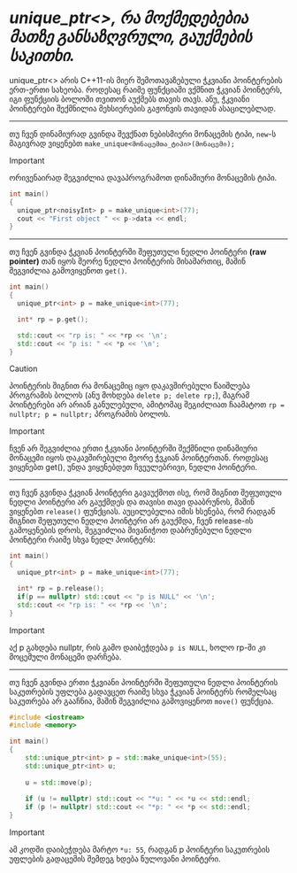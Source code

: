 # **_unique_ptr<>, რა მოქმედებებია მათზე განსაზღვრული, გაუქმების საკითხი._**

unique_ptr<> არის C++11-ის მიერ შემოთავაზებული ჭკვიანი პოინტერების ერთ-ერთი სახეობა.
როდესაც რაიმე ფუნქციაში ვქმნით ჭკვიან პოინტერს, იგი ფუნქციის ბოლოში თვითონ აუქმებს თავის თავს. ანუ, ჭკვიანი პოინტერები შექმნილია მეხსიერების გაჟონვის თავიდან ასაცილებლად.
___
თუ ჩვენ დინამიურად გვინდა შევქნათ ნებისმიერი მონაცემის ტიპი, ```new```-ს მაგივრად ვიყენებთ ```make_unique<მონაცემთა_ტიპი>(მონაცემი);```
> [!IMPORTANT]
> ორივენაირად შეგვიძლია დავაპროგრამოთ დინამიური მონაცემის ტიპი.
```cpp
int main()
{
  unique_ptr<noisyInt> p = make_unique<int>(77);
  cout << "First object " << p->data << endl;
}
```
___
თუ ჩვენ გვინდა ჭკვიან პოინტერში შეფუთული ნედლი პოინტერი **(raw pointer)** თან იყოს მეორე ნედლი პოინტერის მისამართიც, მაშინ შეგვიძლია გამოვიყენოთ ```get()```.
```cpp
int main()
{
  unique_ptr<int> p = make_unique<int>(77);

  int* rp = p.get();

  std::cout << "rp is: " << *rp << '\n';
  std::cout << "p is: " << *p << '\n';
}
```
> [!CAUTION]
> პოინტერის შიგნით რა მონაცემიც იყო დაკავშირებული წაიშლება პროგრამის ბოლოს (ანუ მოხდება ```delete p; delete rp;```), მაგრამ პოინტერები არ არიან განულებული, ამიტომაც შეგიძლიათ ჩაამატოთ ```rp = nullptr; p = nullptr;``` პროგრამის ბოლოს.

> [!IMPORTANT]
> ჩვენ არ შეგვიძლია ერთი ჭკვიანი პოინტერში შექმნილი დინამიური მონაცემი იყოს დაკავშირებული მეორე ჭვკიან პოინტერთან. როდესაც ვიყენებთ get(), უნდა ვიყენებდეთ ჩვეულებრივი, ნედლი პოინტერი.
___
თუ ჩვენ გვინდა ჭკვიან პოინტერი გავაუქმოთ ისე, რომ შიგნით შეფუთული ნედლი პოინტერი არ გაუქმდეს და თავისი თავი დააბრუნოს, მაშინ ვიყენებთ ```release()``` ფუნქციას. აუცილებელია იმის ხსენება, რომ რადგან შიგნით შეფუთული ნედლი პოინტერი არ გაუქმდა, ჩვენ release-ის გამოყენების დროს, შეგვიძლია მივანიჭოთ დაბრუნებული ნედლი პოინტერი რაიმე სხვა ნედლ პოინტერს:
```cpp
int main()
{
  unique_ptr<int> p = make_unique<int>(77);

  int* rp = p.release();
  if(p == nullptr) std::cout << "p is NULL" << '\n';
  std::cout << "rp is: " << *rp << '\n';
}
```
> [!IMPORTANT]
> აქ p გახდება nullptr, რის გამო დაიბეჭდება ```p is NULL```, ხოლო rp-ში კი მოცემული მონაცემი დარჩება.
___
თუ ჩვენ გვინდა ერთი ჭკვიანი პოინტერში შეფუთული ნედლი პოინტერის საკუთრების უფლება გადავცეთ რაიმე სხვა ჭკვიან პოინტერს რომელსაც საკუთრება არ გააჩნია, მაშინ შეგვიძლია გამოვიყენოთ ```move()``` ფუნქცია.
```cpp
#include <iostream>
#include <memory>

int main()
{
    std::unique_ptr<int> p = std::make_unique<int>(55);
    std::unique_ptr<int> u;
    
    u = std::move(p);
    
    if (u != nullptr) std::cout << "*u: " << *u << std::endl;
    if (p != nullptr) std::cout << "*p: " << *p << std::endl;
}
```
> [!IMPORTANT]
> ამ კოდში დაიბეჭდება მარტო ```*u: 55```, რადგან p პოინტერი საკუთრების უფლების გადაცემის შემდეგ ხდება ნულოვანი პოინტერი.
